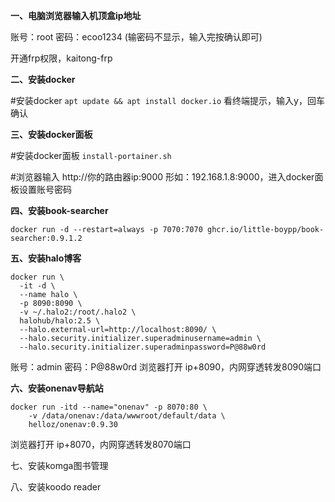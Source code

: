 **一、电脑浏览器输入机顶盒ip地址**

账号：root
密码：ecoo1234 (输密码不显示，输入完按确认即可)

开通frp权限，kaitong-frp

**二、安装docker**

#安装docker
`apt update && apt install docker.io`
看终端提示，输入y，回车确认

**三、安装docker面板**

#安装docker面板
`install-portainer.sh`

#浏览器输入 http://你的路由器ip:9000
形如：192.168.1.8:9000，进入docker面板设置账号密码

**四、安装book-searcher**

`docker run -d --restart=always -p 7070:7070 ghcr.io/little-boypp/book-searcher:0.9.1.2`

**五、安装halo博客**
```
docker run \
  -it -d \
  --name halo \
  -p 8090:8090 \
  -v ~/.halo2:/root/.halo2 \
  halohub/halo:2.5 \
  --halo.external-url=http://localhost:8090/ \
  --halo.security.initializer.superadminusername=admin \
  --halo.security.initializer.superadminpassword=P@88w0rd
```

账号：admin
密码：P@88w0rd
浏览器打开 ip+8090，内网穿透转发8090端口

**六、安装onenav导航站**

```
docker run -itd --name="onenav" -p 8070:80 \
    -v /data/onenav:/data/wwwroot/default/data \
    helloz/onenav:0.9.30
```
浏览器打开 ip+8070，内网穿透转发8070端口

七、安装komga图书管理

八、安装koodo reader
